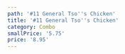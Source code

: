 ```yaml
---
path: '#11 General Tso''s Chicken'
title: '#11 General Tso''s Chicken'
category: Combo
smallPrice: '5.75'
price: '8.95'
---
```



